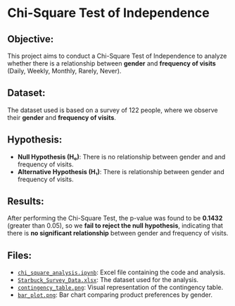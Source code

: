 # Chi-Square Test of Independence

## Objective:
This project aims to conduct a Chi-Square Test of Independence to analyze whether there is a relationship between **gender** and **frequency of visits** (Daily, Weekly, Monthly, Rarely, Never).

## Dataset:
The dataset used is based on a survey of 122 people, where we observe their **gender** and **frequency of visits**.

## Hypothesis:
- **Null Hypothesis (H₀)**: There is no relationship between gender and and frequency of visits.
- **Alternative Hypothesis (H₁)**: There is relationship between gender and frequency of visits.

## Results:
After performing the Chi-Square Test, the p-value was found to be **0.1432** (greater than 0.05), so we **fail to reject the null hypothesis**, indicating that there is **no significant relationship** between gender and frequency of visits.

## Files:
- [`chi_square_analysis.ipynb`](https://github.com/marcusasar/Chi-Square-Test-Poject/blob/786d56cd99037b78d79b45dbbc50beee5ab64104/Chi_Square_Analysis/chi_square_analysis.xlsx): Excel file containing the code and analysis.
- [`Starbuck_Survey_Data.xlsx`](https://github.com/marcusasar/Chi-Square-Test-Poject/tree/6f1ec69d4a65318d791321ed405e8506f8257ce2/Data): The dataset used for the analysis.
- [`contingency_table.png`](https://github.com/marcusasar/Chi-Square-Test-Poject/blob/adbe7f14956373125e90737f107888b08ab23193/Contegency_table.png): Visual representation of the contingency table.
- [`bar_plot.png`](https://github.com/marcusasar/Chi-Square-Test-Poject/blob/0b96f89e0d483470db069d2a723b30bf9ad39f94/Bar_Plot/bar_plot.png): Bar chart comparing product preferences by gender.
